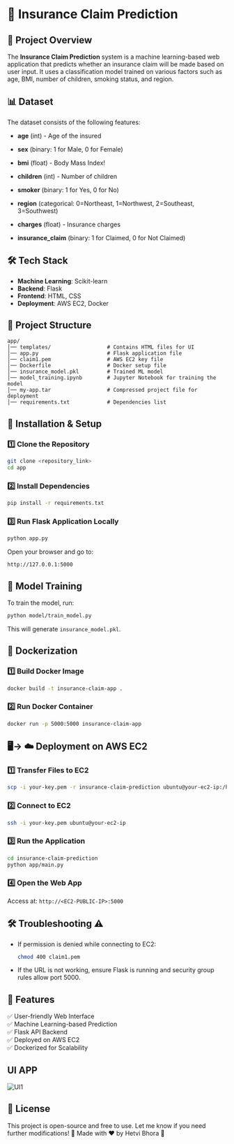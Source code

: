 # 🏥 Insurance Claim Prediction

## 📌 Project Overview
The **Insurance Claim Prediction** system is a machine learning-based web application that predicts whether an insurance claim will be made based on user input. It uses a classification model trained on various factors such as age, BMI, number of children, smoking status, and region.

## 📊 Dataset
The dataset consists of the following features:
- **age** (int) - Age of the insured
- **sex** (binary: 1 for Male, 0 for Female)
- **bmi** (float) - Body Mass Index!

- **children** (int) - Number of children
- **smoker** (binary: 1 for Yes, 0 for No)
- **region** (categorical: 0=Northeast, 1=Northwest, 2=Southeast, 3=Southwest)
- **charges** (float) - Insurance charges
- **insurance_claim** (binary: 1 for Claimed, 0 for Not Claimed)

## 🛠 Tech Stack
- **Machine Learning**: Scikit-learn
- **Backend**: Flask
- **Frontend**: HTML, CSS
- **Deployment**: AWS EC2, Docker

## 📂 Project Structure
```
app/
│── templates/                  # Contains HTML files for UI
│── app.py                      # Flask application file
│── claim1.pem                  # AWS EC2 key file
│── Dockerfile                  # Docker setup file
│── insurance_model.pkl         # Trained ML model
│── model_training.ipynb        # Jupyter Notebook for training the model
│── my-app.tar                  # Compressed project file for deployment
│── requirements.txt            # Dependencies list
```

## 🔧 Installation & Setup
### 1️⃣ Clone the Repository
```bash
git clone <repository_link>
cd app
```

### 2️⃣ Install Dependencies
```bash
pip install -r requirements.txt
```

### 3️⃣ Run Flask Application Locally
```bash
python app.py
```
Open your browser and go to:
```
http://127.0.0.1:5000
```

## 🚀 Model Training
To train the model, run:
```bash
python model/train_model.py
```
This will generate `insurance_model.pkl`.

## 🐳 Dockerization
### 1️⃣ Build Docker Image
```bash
docker build -t insurance-claim-app .
```

### 2️⃣ Run Docker Container
```bash
docker run -p 5000:5000 insurance-claim-app
```


## 🖥️-> ☁️ Deployment on AWS EC2
### 1️⃣ Transfer Files to EC2
```bash
scp -i your-key.pem -r insurance-claim-prediction ubuntu@your-ec2-ip:/home/ubuntu/
```

### 2️⃣ Connect to EC2
```bash
ssh -i your-key.pem ubuntu@your-ec2-ip
```

### 3️⃣ Run the Application
```bash
cd insurance-claim-prediction
python app/main.py
```

### 4️⃣ Open the Web App
Access at: `http://<EC2-PUBLIC-IP>:5000`


## 🛠 Troubleshooting ⚠️

- If permission is denied while connecting to EC2:
  ```bash
  chmod 400 claim1.pem
  ```
- If the URL is not working, ensure Flask is running and security group rules allow port 5000.

## 🎯 Features
✅ User-friendly Web Interface  
✅ Machine Learning-based Prediction  
✅ Flask API Backend  
✅ Deployed on AWS EC2  
✅ Dockerized for Scalability  

## UI APP 
![UI1](https://github.com/user-attachments/assets/3c1d7ba9-6f02-455b-8146-8be7411964bd)

## 📜 License
This project is open-source and free to use.
Let me know if you need further modifications! 🚀
Made with ❤️ by Hetvi Bhora 🚀


